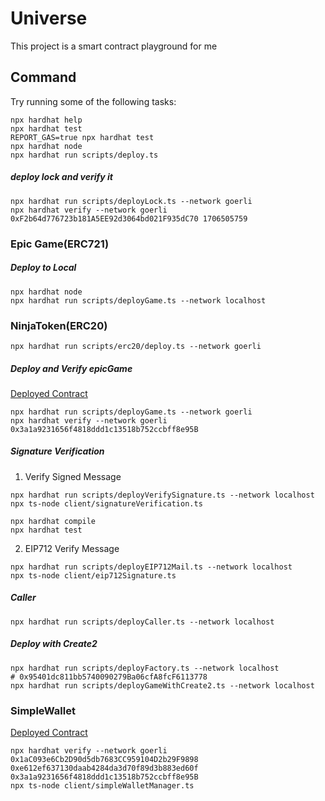 # Universe

This project is a smart contract playground for me

## Command

Try running some of the following tasks:

```shell
npx hardhat help
npx hardhat test
REPORT_GAS=true npx hardhat test
npx hardhat node
npx hardhat run scripts/deploy.ts
```

##### deploy lock and verify it

```shell
npx hardhat run scripts/deployLock.ts --network goerli
npx hardhat verify --network goerli 0xF2b64d776723b181A5EE92d3064bd021F935dC70 1706505759
```

### Epic Game(ERC721)

##### Deploy to Local
```shell
npx hardhat node
npx hardhat run scripts/deployGame.ts --network localhost
```

### NinjaToken(ERC20)
```
npx hardhat run scripts/erc20/deploy.ts --network goerli
```

##### Deploy and Verify epicGame

[Deployed Contract](https://goerli.etherscan.io/address/0x3a1a9231656f4818ddd1c13518b752ccbff8e95B#readContract) 

```shell
npx hardhat run scripts/deployGame.ts --network goerli
npx hardhat verify --network goerli 0x3a1a9231656f4818ddd1c13518b752ccbff8e95B
```

##### Signature Verification

1. Verify Signed Message

```shell
npx hardhat run scripts/deployVerifySignature.ts --network localhost
npx ts-node client/signatureVerification.ts
``` 

```shell
npx hardhat compile
npx hardhat test
```

2. EIP712 Verify Message

```shell
npx hardhat run scripts/deployEIP712Mail.ts --network localhost
npx ts-node client/eip712Signature.ts
```

##### Caller
```shell
npx hardhat run scripts/deployCaller.ts --network localhost
```

##### Deploy with Create2

```shell
npx hardhat run scripts/deployFactory.ts --network localhost 
# 0x95401dc811bb5740090279Ba06cfA8fcF6113778
npx hardhat run scripts/deployGameWithCreate2.ts --network localhost 
```

### SimpleWallet

[Deployed Contract](https://goerli.etherscan.io/address/0x1aC093e6Cb2D90d5db7683CC959104D2b29F9898#readContract) 

```
npx hardhat verify --network goerli 0x1aC093e6Cb2D90d5db7683CC959104D2b29F9898 0xe612ef637130daab4284da3d70f89d3b883ed60f 0x3a1a9231656f4818ddd1c13518b752ccbff8e95B
npx ts-node client/simpleWalletManager.ts
```
